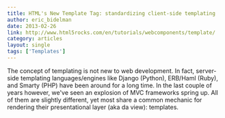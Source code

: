 ```yaml
---
title: HTML's New Template Tag: standardizing client-side templating
author: eric_bidelman
date: 2013-02-26
link: http://www.html5rocks.com/en/tutorials/webcomponents/template/
category: articles
layout: single
tags: ['Templates']
---
```


The concept of templating is not new to web development. In fact, server-side
templating languages/engines like Django (Python), ERB/Haml (Ruby), and Smarty
(PHP) have been around for a long time. In the last couple of years however,
we've seen an explosion of MVC frameworks spring up. All of them are slightly
different, yet most share a common mechanic for rendering their presentational
layer (aka da view): templates.
